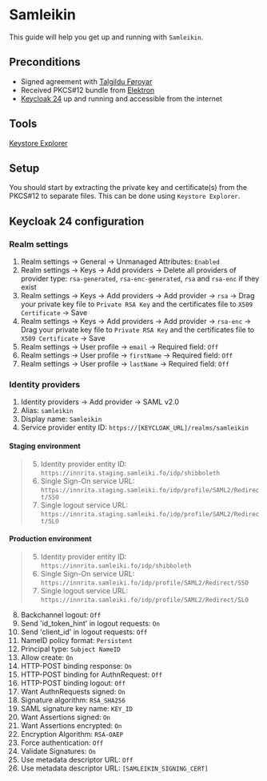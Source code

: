 # Samleikin

This guide will help you get up and running with `Samleikin`.

## Preconditions
- Signed agreement with [Talgildu Føroyar](https://www.samleikin.fo)
- Received PKCS#12 bundle from [Elektron](https://elektron.fo)
- [Keycloak 24](https://www.keycloak.org) up and running and accessible from the internet

## Tools
[Keystore Explorer](https://keystore-explorer.org)

## Setup
You should start by extracting the private key and certificate(s) from the PKCS#12 to separate files. This can be done using `Keystore Explorer`.

## Keycloak 24 configuration

### Realm settings

1. Realm settings -> General -> Unmanaged Attributes: `Enabled`
2. Realm settings -> Keys -> Add providers -> Delete all providers of provider type: `rsa-generated`, `rsa-enc-generated`, `rsa` and `rsa-enc` if they exist
3. Realm settings -> Keys -> Add providers -> Add provider -> `rsa` -> Drag your private key file to `Private RSA Key` and the certificates file to `X509 Certificate` -> Save
4. Realm settings -> Keys -> Add providers -> Add provider -> `rsa-enc` -> Drag your private key file to `Private RSA Key` and the certificates file to `X509 Certificate` -> Save
5. Realm settings -> User profile -> `email` -> Required field: `Off`
6. Realm settings -> User profile -> `firstName` -> Required field: `Off`
7. Realm settings -> User profile -> `lastName` -> Required field: `Off`

### Identity providers

1. Identity providers -> Add provider -> SAML v2.0
2. Alias: `samleikin`
3. Display name: `Samleikin`
4. Service provider entity ID: `https://[KEYCLOAK_URL]/realms/samleikin`
#### Staging environment
> 5. Identity provider entity ID: `https://innrita.staging.samleiki.fo/idp/shibboleth`
> 6. Single Sign-On service URL: `https://innrita.staging.samleiki.fo/idp/profile/SAML2/Redirect/SSO`
> 7. Single logout service URL: `https://innrita.staging.samleiki.fo/idp/profile/SAML2/Redirect/SLO`
#### Production environment
> 5. Identity provider entity ID: `https://innrita.samleiki.fo/idp/shibboleth`
> 6. Single Sign-On service URL: `https://innrita.samleiki.fo/idp/profile/SAML2/Redirect/SSO`
> 7. Single logout service URL: `https://innrita.samleiki.fo/idp/profile/SAML2/Redirect/SLO`
8. Backchannel logout: `Off`
9. Send 'id_token_hint' in logout requests: `On`
10. Send 'client_id' in logout requests: `Off`
11. NameID policy format: `Persistent`
12. Principal type: `Subject NameID`
13. Allow create: `On`
14. HTTP-POST binding response: `On`
15. HTTP-POST binding for AuthnRequest: `Off`
16. HTTP-POST binding logout: `Off`
17. Want AuthnRequests signed: `On`
18. Signature algorithm: `RSA_SHA256`
19. SAML signature key name: `KEY_ID`
20. Want Assertions signed: `On`
21. Want Assertions encrypted: `On`
22. Encryption Algorithm: `RSA-OAEP`
23. Force authentication: `Off`
24. Validate Signatures: `On`
25. Use metadata descriptor URL: `Off`
26. Use metadata descriptor URL: `[SAMLEIKIN_SIGNING_CERT]`

